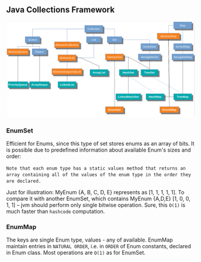 ## Java Collections Framework

<img src="assets/collections.png"/>

### EnumSet
Efficient for Enums, since this type of set stores enums as an array of bits. It is possible due to predefined information about available Enum's sizes and order:

`Note that each enum type has a static values method that returns an array containing all of the values of the enum type in the order they are declared.`

Just for illustration: MyEnum {A, B, C, D, E} represents as [1, 1, 1, 1, 1]. To compare it with another EnumSet, which contains MyEnum {A,D,E} [1, 0, 0, 1, 1] – jvm should perform only single bitwise operation. Sure, this `O(1)` is much faster than `hashcode` computation.

### EnumMap
The keys are single Enum type, values - any of available. EnumMap maintain entries in `NATURAL ORDER`, i.e. in `ORDER` of Enum constants, declared in Enum class. Most operations are `O(1)` as for EnumSet.

